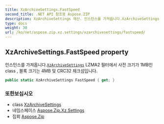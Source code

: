 ```yaml
---
title: XzArchiveSettings.FastSpeed
second_title: .NET API 참조용 Aspose.ZIP
description: XzArchiveSettings 재산. 인스턴스를 가져옵니다.XzArchiveSettings LZMA2 필터에서 사전 크기가 1MB인 class  블록 크기는 4MB 및 CRC32 체크섬입니다.
type: docs
weight: 30
url: /ko/net/aspose.zip.xz.settings/xzarchivesettings/fastspeed/
---
```

## XzArchiveSettings.FastSpeed property

인스턴스를 가져옵니다.[`XzArchiveSettings`](../) LZMA2 필터에서 사전 크기가 1MB인 class , 블록 크기는 4MB 및 CRC32 체크섬입니다.

```csharp
public static XzArchiveSettings FastSpeed { get; }
```

### 또한보십시오

* class [XzArchiveSettings](../)
* 네임스페이스 [Aspose.Zip.Xz.Settings](../../xzarchivesettings/)
* 집회 [Aspose.Zip](../../../)



